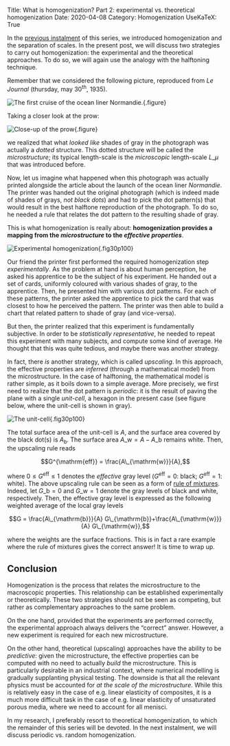 Title: What is homogenization? Part 2: experimental vs. theoretical homogenization
Date: 2020-04-08
Category: Homogenization
UseKaTeX: True

In the [previous
instalment]({filename}20200402-What_is_homogenization-01.md) of this
series, we introduced homogenization and the separation of scales. In
the present post, we will discuss two strategies to carry out
homogenization: the experimental and the theoretical approaches. To do
so, we will again use the analogy with the halftoning technique.

Remember that we considered the following picture, reproduced from *Le
Journal* (thursday, may 30<sup>th</sup>, 1935).

![The first cruise of the ocean liner Normandie.]({static}What_is_homogenization/Normandie.jpg){.figure}

Taking a closer look at the prow:

![Close-up of the prow]({static}What_is_homogenization/Normandie-400x300.png){.figure}

we realized that what *looked like* shades of gray in the photograph
was actually a *dotted* structure. This dotted structure will be
called the *microstructure*; its typical length-scale is the
*microscopic* length-scale $L\_\mu$ that was introduced before.

Now, let us imagine what happened when this photograph was actually
printed alongside the article about the launch of the ocean liner
*Normandie*. The printer was handed out the original photograph (which
is indeed made of shades of grays, *not black dots*) and had to pick
the dot pattern(s) that would result in the best halftone reproduction
of the photograph. To do so, he needed a rule that relates the dot
pattern to the resulting shade of gray.

This is what homogenization is really about: **homogenization provides a
mapping from the _microstructure_ to the _effective properties_**.

![Experimental homogenization]({static}What_is_homogenization/experimental_homogenization.png){.fig30p100}

Our friend the printer first performed the required homogenization
step *experimentally*. As the problem at hand is about human
perception, he asked his apprentice to be the subject of his
experiment. He handed out a set of cards, uniformly coloured with
various shades of gray, to the apprentice. Then, he presented him with
various dot patterns. For each of these patterns, the printer asked
the apprentice to pick the card that was closest to how he perceived
the pattern. The printer was then able to build a chart that related
pattern to shade of gray (and vice-versa).

But then, the printer realized that this experiment is fundamentally
subjective. In order to be *statistically representative*, he needed
to repeat this experiment with many subjects, and compute some kind of
average. He thought that this was quite tedious, and maybe there was
another strategy.

In fact, there *is* another strategy, which is called *upscaling*. In
this approach, the effective properties are *inferred* (through a
mathematical model) from the microstructure. In the case of
halftoning, the mathematical model is rather simple, as it boils down
to a simple average. More precisely, we first need to realize that the
dot pattern is *periodic*: it is the result of paving the plane with a
single *unit-cell*, a hexagon in the present case (see figure below,
where the unit-cell is shown in gray).

![The unit-cell]({static}What_is_homogenization/unit-cell.png){.fig30p100}

The total surface area of the unit-cell is $A$, and the surface area
covered by the black dot(s) is $A_{\mathrm{b}}$. The surface area
$A\_{\mathrm{w}}=A-A\_{\mathrm{b}}$ remains white. Then, the upscaling
rule reads

$$G^{\mathrm{eff}} = \frac{A\_{\mathrm{w}}}{A},$$

where $0\leq G^{\mathrm{eff}}\leq 1$ denotes the *effective* gray
level ($G^{\mathrm{eff}}=0$: black; $G^{\mathrm{eff}}=1$: white). The
above upscaling rule can be seen as a form of [rule of
mixtures](https://en.wikipedia.org/wiki/Rule_of_mixtures). Indeed, let
$G\_{\mathrm{b}}=0$ and $G\_{\mathrm{w}}=1$ denote the gray levels of
black and white, respectively. Then, the effective gray level is
expressed as the following weighted average of the local gray levels

$$G = \frac{A\_{\mathrm{b}}}{A} G\_{\mathrm{b}}+\frac{A\_{\mathrm{w}}}{A} G\_{\mathrm{w}},$$

where the weights are the surface fractions. This is in fact a rare
example where the rule of mixtures gives the correct answer! It is
time to wrap up.

## Conclusion

Homogenization is the process that relates the microstructure to the
macroscopic properties. This relationship can be established
experimentally or theoretically. These two strategies should not be
seen as competing, but rather as complementary approaches to the same
problem.

On the one hand, provided that the experiments are performed
correctly, the experimental approach always delivers the “correct”
answer. However, a new experiment is required for each new
microstructure.

On the other hand, theoretical (upscaling) approaches have the ability
to be *predictive*: given the microstructure, the effective properties
can be computed with no need to actually *build* the
microstructure. This is particularly desirable in an industrial
context, where numerical modelling is gradually supplanting physical
testing. The downside is that all the relevant physics must be
accounted for *at the scale of the microstructure*. While this is
relatively easy in the case of e.g. linear elasticity of composites,
it is a much more difficult task in the case of e.g. linear elasticity
of unsaturated porous media, where we need to account for all menisci.

In my research, I preferably resort to theoretical homogenization, to
which the remainder of this series will be devoted. In the next
instalment, we will discuss periodic vs. random homogenization.

<!-- -*- coding: utf-8; fill-column: 80 -*- -->
